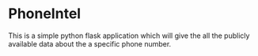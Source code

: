 # PhoneIntel
<p>This is a simple python flask application which will give the all the publicly available data about the a specific phone number.</p>
